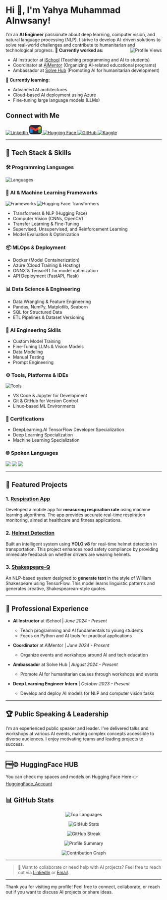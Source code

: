 # Hi 👋, I'm Yahya Muhammad Alnwsany!

I'm an **AI Engineer** passionate about deep learning, computer vision, and natural language processing (NLP). I strive to develop AI-driven solutions to solve real-world challenges and contribute to humanitarian and technological progress.
<img align="right" src="https://komarev.com/ghpvc/?username=NightPrinceY" alt="Profile Views" />
🔭 **Currently worked as:**
- AI Instructor at [iSchool](https://ischool.com) (Teaching programming and AI to students)
- Coordinator at [AlMentor](https://almentor.com) (Organizing AI-related educational programs)
- Ambassador at [Solve Hub](https://solvehub.com) (Promoting AI for humanitarian development)

🌱 **Currently learning:**
- Advanced AI architectures
- Cloud-based AI deployment using Azure
- Fine-tuning large language models (LLMs)

## Connect with Me 

<p align="left">
  <a href="https://www.linkedin.com/in/yahya-alnwsany-8b8206238" target="_blank">
    <img src="https://raw.githubusercontent.com/rahuldkjain/github-profile-readme-generator/master/src/images/icons/Social/linked-in-alt.svg" alt="LinkedIn" height="30" width="40" />
  </a>
  <a href="mailto:yahyaalnwsany39@gmail.com" target="_blank">
    <img src="https://raw.githubusercontent.com/tandpfun/skill-icons/main/icons/Gmail-Dark.svg" alt="Gmail" height="30" width="40" />
  </a>
  <a href="https://huggingface.co/NightPrince" target="_blank">
    <img src="https://huggingface.co/front/assets/huggingface_logo-noborder.svg" alt="Hugging Face" height="30" width="40" />
  </a>
  <a href="https://github.com/NightPrinceY" target="_blank">
    <img src="https://raw.githubusercontent.com/rahuldkjain/github-profile-readme-generator/master/src/images/icons/Social/github.svg" alt="GitHub" height="30" width="40" />
  </a>
  <a href="https://www.kaggle.com/alnwsany" target="_blank">
    <img src="https://cdn.jsdelivr.net/gh/simple-icons/simple-icons/icons/kaggle.svg" alt="Kaggle" height="30" width="40" />
  </a>
</p>

---

## 🧠 Tech Stack & Skills

### 🛠️ Programming Languages
<p align="left">
  <img src="https://skillicons.dev/icons?i=python,cpp,bash,sql,html,css" alt="Languages" />
</p>

### 🤖 AI & Machine Learning Frameworks
<p align="left">
  <img src="https://skillicons.dev/icons?i=tensorflow,pytorch" alt="Frameworks" />
  <img src="https://huggingface.co/front/assets/huggingface_logo-noborder.svg" alt="Hugging Face Transformers" height="30" />
</p>
<ul>
  <li>Transformers & NLP (Hugging Face)</li>
  <li>Computer Vision (CNNs, OpenCV)</li>
  <li>Transfer Learning & Fine-Tuning</li>
  <li>Supervised, Unsupervised, and Reinforcement Learning</li>
  <li>Model Evaluation & Optimization</li>
</ul>

### 📦 MLOps & Deployment
<ul>
  <li>Docker (Model Containerization)</li>
  <li>Azure (Cloud Training & Hosting)</li>
  <li>ONNX & TensorRT for model optimization</li>
  <li>API Deployment (FastAPI, Flask)</li>
</ul>

### 📊 Data Science & Engineering
<ul>
  <li>Data Wrangling & Feature Engineering</li>
  <li>Pandas, NumPy, Matplotlib, Seaborn</li>
  <li>SQL for Structured Data</li>
  <li>ETL Pipelines & Dataset Versioning</li>
</ul>

### 🧪 AI Engineering Skills
<ul>
  <li>Custom Model Training</li>
  <li>Fine-Tuning LLMs & Vision Models</li>
  <li>Data Modeling</li>
  <li>Manual Testing</li>
  <li>Prompt Engineering</li>
</ul>

### ⚙️ Tools, Platforms & IDEs
<p align="left">
  <img src="https://skillicons.dev/icons?i=docker,azure,vscode,eclipse,github,linux" alt="Tools" />
</p>
<ul>
  <li>VS Code & Jupyter for Development</li>
  <li>Git & GitHub for Version Control</li>
  <li>Linux-based ML Environments</li>
</ul>

### 📜 Certifications
<ul>
  <li>DeepLearning.AI TensorFlow Developer Specialization</li>
  <li>Deep Learning Specialization</li>
  <li>Machine Learning Specialization</li>
</ul>

### 🌐 Spoken Languages
<p align="left">
  <img src="https://img.shields.io/badge/Arabic-Native-success?style=for-the-badge&logo=none" />
  <img src="https://img.shields.io/badge/English-Fluent-blue?style=for-the-badge&logo=none" />
  <img src="https://img.shields.io/badge/German-Intermediate-lightgrey?style=for-the-badge&logo=none" />
</p>



---

## 🌟 **Featured Projects**
### 1. [Respiration App](https://github.com/NightPrinceY/Respiration-App)
Developed a mobile app for **measuring respiration rate** using machine learning algorithms. The app provides accurate real-time respiration monitoring, aimed at healthcare and fitness applications.

### 2. [Helmet Detection](https://github.com/NightPrinceY/Helmet-V8)
Built an intelligent system using **YOLO v8** for real-time helmet detection in transportation. This project enhances road safety compliance by providing immediate feedback on whether drivers are wearing helmets.

### 3. [Shakespeare-Q](https://github.com/NightPrinceY/ShakespeareQ-Generator)
An NLP-based system designed to **generate text** in the style of William Shakespeare using TensorFlow. This model learns linguistic patterns and generates creative, Shakespearean-style quotes.

---

## 💼 **Professional Experience**
- **AI Instructor** at iSchool | *June 2024 - Present*
  - Teach programming and AI fundamentals to young students
  - Focus on Python and AI tools for practical applications

- **Coordinator** at AlMentor | *June 2024 - Present*
  - Organize events and workshops around AI and tech education

- **Ambassador** at Solve Hub | *August 2024 - Present*
  - Promote AI for humanitarian causes through workshops and events

- **Deep Learning Engineer Intern** | *October 2023 - Present*
  - Develop and deploy AI models for NLP and computer vision tasks

---

## 🏆 **Public Speaking & Leadership**
I'm an experienced public speaker and leader. I've delivered talks and workshops at various AI events, making complex concepts accessible to diverse audiences. I enjoy motivating teams and leading projects to success.

---

## 🆓©️ **HuggingFace HUB**
You can check my spaces and models on Hugging Face Here 👉
[HuggingFace_Account](https://huggingface.co/NightPrince)

## 📊 GitHub Stats

<p align="center">
  <!-- Most Used Languages -->
  <img src="https://github-readme-stats.vercel.app/api/top-langs/?username=NightPrinceY&layout=compact&hide_border=true&theme=tokyonight&langs_count=8&card_width=320" alt="Top Languages" />
</p>

<p align="center">
  <!-- Overall GitHub Stats -->
  <img src="https://github-readme-stats.vercel.app/api?username=NightPrinceY&show_icons=true&theme=tokyonight&hide_border=true&include_all_commits=true&count_private=true" alt="GitHub Stats" />
</p>

<p align="center">
  <!-- Contribution Streak -->
  <img src="https://github-readme-streak-stats.herokuapp.com/?user=NightPrinceY&theme=tokyonight&hide_border=true" alt="GitHub Streak" />
</p>

<p align="center">
  <!-- Profile Summary Cards -->
  <img src="https://github-profile-summary-cards.vercel.app/api/cards/profile-details?username=NightPrinceY&theme=tokyonight" alt="Profile Summary" />
</p>

<p align="center">
  <!-- Contribution Activity Graph -->
  <img src="https://github-readme-activity-graph.vercel.app/graph?username=NightPrinceY&theme=tokyonight&hide_border=true" alt="Contribution Graph" />
</p>

---


>  
> 💬 Want to collaborate or need help with AI projects? Feel free to reach out via [LinkedIn](https://www.linkedin.com/in/yahya-alnwsany-8b8206238/) or [Email](mailto:yahyaalnwsany39@gmail.com).



---

Thank you for visiting my profile! Feel free to connect, collaborate, or reach out if you want to discuss AI projects or share ideas.
